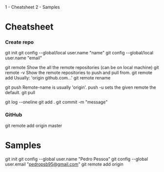 1 - Cheatsheet
2 - Samples

# Cheatsheet

### Create repo

git init <repo>
git config --global/local user.name "name"
git config --global/local user.name "email"

git remote
    Show the all the remote repositories (can be on local machine)
git remote -v
    Show the remote repositories to push and pull from.
git remote add <destination> <link>
    Usually: 'origin github.com...'
git remote rename <nome> <nome-2>

git push <remote-name> <local-branch-to-push>
    Remote-name is usually 'origin'. push -u sets the given remote the default.
git pull 

git log --oneline
git add .
git commit -m "message"

### GitHub

git remote add origin master

# Samples
git init
git config --global user.name "Pedro Pessoa"
git config --global user.email "pedropsb95@gmail.com"
git remote add origin